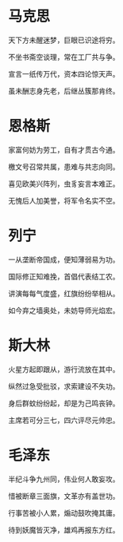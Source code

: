 # 马克思

天下方未醒迷梦，巨眼已识途将穷。

不坐书斋空谈理，常在工厂共与争。

宣言一纸传万代，资本四论惊天声。

虽未酬志身先老，后继丛簇那肯终。

# 恩格斯

家富何妨为劳工，自有才贯古今通。

檄文号召常共属，患难与共志向同。

喜见欧美兴阵列，虫豸妄言本难正。

无愧后人加美誉，将军令名实不空。

# 列宁

一从垄断帝国成，便知薄弱易为功。

国际修正知难挽，首倡代表结工农。

讲演每每气度盛，红旗纷纷举相从。

如今弃之墙奥处，未妨导师光焰宏。

# 斯大林

火星方起即跟从，游行流放在其中。

纵然过急受批驳，求索建设不失功。

身后群蚊纷纷起，却是为己鸣丧钟。

主席若可分三七，四六评尽元帅忠。

# 毛泽东

半纪斗争九州同，伟业何人敢妄攻。

惜被断章三面旗，文革亦有盖世功。

行事苦被小人累，煽动鼓吹掩其庸。

待到妖魔皆灭净，雄鸡再报东方红。



